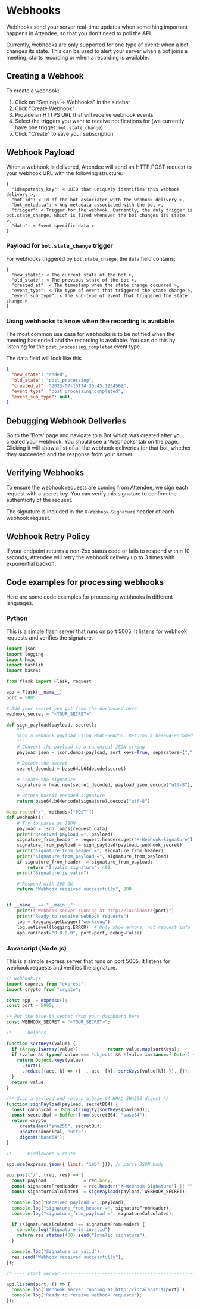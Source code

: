 # Webhooks

Webhooks send your server real-time updates when something important happens in Attendee, so that you don't need to poll the API.

Currently, webhooks are only supported for one type of event: when a bot changes its state. This can be used to alert your server when a bot joins a meeting, starts recording or when a recording is available.

## Creating a Webhook

To create a webhook:

1. Click on "Settings → Webhooks" in the sidebar
2. Click "Create Webhook" 
3. Provide an HTTPS URL that will receive webhook events
4. Select the triggers you want to receive notifications for (we currently have one trigger: `bot.state_change`)
5. Click "Create" to save your subscription

## Webhook Payload

When a webhook is delivered, Attendee will send an HTTP POST request to your webhook URL with the following structure:

```
{
  "idempotency_key": < UUID that uniquely identifies this webhook delivery >,
  "bot_id": < Id of the bot associated with the webhook delivery >,
  "bot_metadata": < Any metadata associated with the bot >,
  "trigger": < Trigger for the webhook. Currently, the only trigger is bot.state_change, which is fired whenever the bot changes its state. >,
  "data": < Event-specific data >
}
```

### Payload for `bot.state_change` trigger

For webhooks triggered by `bot.state_change`, the `data` field contains:

```
{
  "new_state": < The current state of the bot >,
  "old_state": < The previous state of the bot >,
  "created_at": < The timestamp when the state change occurred >,
  "event_type": < The type of event that triggered the state change >,
  "event_sub_type": < The sub-type of event that triggered the state change >,
}
```

### Using webhooks to know when the recording is available

The most common use case for webhooks is to be notified when the meeting has ended and the recording is available. You can do this by listening for the `post_processing_completed` event type.

The data field will look like this

```json
{
  "new_state": "ended",
  "old_state": "post_processing",
  "created_at": "2023-07-15T14:30:45.123456Z",
  "event_type": "post_processing_completed",
  "event_sub_type": null,
}
```

## Debugging Webhook Deliveries

Go to the 'Bots' page and navigate to a Bot which was created after you created your webhook. You should see a 'Webhooks' tab on the page. Clicking it will show a list of all the webhook deliveries for that bot, whether they succeeded and the response from your server.

## Verifying Webhooks

To ensure the webhook requests are coming from Attendee, we sign each request with a secret key. You can verify this signature to confirm the authenticity of the request.

The signature is included in the `X-Webhook-Signature` header of each webhook request.

## Webhook Retry Policy

If your endpoint returns a non-2xx status code or fails to respond within 10 seconds, Attendee will retry the webhook delivery up to 3 times with exponential backoff.

## Code examples for processing webhooks

Here are some code examples for processing webhooks in different languages.

### Python

This is a simple flash server that runs on port 5005. It listens for webhook requests and verifies the signature.
```python
import json
import logging
import hmac
import hashlib
import base64

from flask import Flask, request

app = Flask(__name__)
port = 5005

# Add your secret you got from the dashboard here
webhook_secret = "<YOUR_SECRET>"

def sign_payload(payload, secret):
    """
    Sign a webhook payload using HMAC-SHA256. Returns a base64-encoded HMAC-SHA256 signature
    """
    # Convert the payload to a canonical JSON string
    payload_json = json.dumps(payload, sort_keys=True, separators=(",", ":"))

    # Decode the secret
    secret_decoded = base64.b64decode(secret)

    # Create the signature
    signature = hmac.new(secret_decoded, payload_json.encode("utf-8"), hashlib.sha256).digest()

    # Return base64 encoded signature
    return base64.b64encode(signature).decode("utf-8")

@app.route("/", methods=["POST"])
def webhook():
    # Try to parse as JSON
    payload = json.loads(request.data)
    print("Received payload =", payload)
    signature_from_header = request.headers.get("X-Webhook-Signature")
    signature_from_payload = sign_payload(payload, webhook_secret)
    print("signature_from_header =", signature_from_header)
    print("signature_from_payload =", signature_from_payload)
    if signature_from_header != signature_from_payload:
        return "Invalid signature", 400
    print("Signature is valid")

    # Respond with 200 OK
    return "Webhook received successfully", 200


if __name__ == "__main__":
    print(f"Webhook server running at http://localhost:{port}")
    print("Ready to receive webhook requests")
    log = logging.getLogger("werkzeug")
    log.setLevel(logging.ERROR)  # Only show errors, not request info
    app.run(host="0.0.0.0", port=port, debug=False)
```

### Javascript (Node.js)

This is a simple express server that runs on port 5005. It listens for webhook requests and verifies the signature.

```javascript
// webhook.js
import express from "express";
import crypto from "crypto";

const app  = express();
const port = 5005;

// Put the base‑64 secret from your dashboard here
const WEBHOOK_SECRET = "<YOUR_SECRET>";

/* ---- helpers ----------------------------------------------------------- */

function sortKeys(value) {
  if (Array.isArray(value))           return value.map(sortKeys);
  if (value && typeof value === "object" && !(value instanceof Date)) {
    return Object.keys(value)
      .sort()
      .reduce((acc, k) => ({ ...acc, [k]: sortKeys(value[k]) }), {});
  }
  return value;
}

/** Sign a payload and return a base‑64 HMAC‑SHA256 digest */
function signPayload(payload, secretB64) {
  const canonical = JSON.stringify(sortKeys(payload));
  const secretBuf = Buffer.from(secretB64, "base64");
  return crypto
    .createHmac("sha256", secretBuf)
    .update(canonical, "utf8")
    .digest("base64");
}

/* ---- middleware & route ----------------------------------------------- */

app.use(express.json({ limit: "1mb" })); // parse JSON body

app.post("/", (req, res) => {
  const payload              = req.body;
  const signatureFromHeader  = req.header("X-Webhook-Signature") || "";
  const signatureCalculated  = signPayload(payload, WEBHOOK_SECRET);

  console.log("Received payload =", payload);
  console.log("signature_from_header =", signatureFromHeader);
  console.log("signature_from_payload =", signatureCalculated);

  if (signatureCalculated !== signatureFromHeader) {
    console.log("Signature is invalid")
    return res.status(400).send("Invalid signature");
  }

  console.log("Signature is valid");
  res.send("Webhook received successfully");
});

/* ---- start server ------------------------------------------------------ */

app.listen(port, () => {
  console.log(`Webhook server running at http://localhost:${port}`);
  console.log("Ready to receive webhook requests");
});
```
